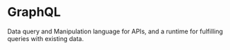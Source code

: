 # GraphQL
Data query and Manipulation language for APIs, and a runtime for fulfilling queries with existing data.
